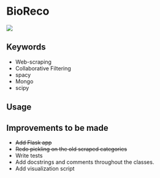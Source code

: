 # BioReco

![](demo-1.gif)
## Keywords
  - Web-scraping
  - Collaborative Filtering
  - spacy
  - Mongo
  - scipy

## Usage


## Improvements to be made

- ~~Add Flask app~~
- ~~Redo pickling on the old scraped categories~~
- Write tests
- Add docstrings and comments throughout the classes.
- Add visualization script

